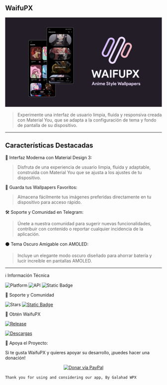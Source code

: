 ## WaifuPX
![alt text](https://raw.githubusercontent.com/WaifuPX-DG/WaifuPX/main/App/Resources/Documents/wpx_latest.png)

> Experimente una interfaz de usuario limpia, fluida y responsiva creada con Material You, que se adapta a la configuración de tema y fondo de pantalla de su dispositivo.
----
## Características Destacadas
🎨 Interfaz Moderna con Material Design 3:
> Disfruta de una experiencia de usuario limpia, fluida y adaptable, construida con Material You que se ajusta a los ajustes de tu dispositivo.

📲 Guarda tus Wallpapers Favoritos:
   > Almacena fácilmente tus imágenes preferidas directamente en tu dispositivo para acceso rápido.

🛠️ Soporte y Comunidad en Telegram:
> Únete a nuestra comunidad para sugerir nuevas funcionalidades, contribuir con contenido o reportar cualquier incidencia de la aplicación.

⚫ Tema Oscuro Amigable con AMOLED:
> Incluye un elegante modo oscuro diseñado para ahorrar batería y lucir increíble en pantallas AMOLED.

----

ℹ️ Información Técnica

![Platform](https://img.shields.io/badge/android-platform?style=for-the-badge&label=platform&labelColor=%23212121&color=3DDC84)
![API](https://img.shields.io/badge/31%2B-dg?style=for-the-badge&logo=android&logoColor=%233DDC84&label=API&labelColor=%23212121&color=%233DDC84&link=t.me%2Fwaifupx_official)
![Static Badge](https://img.shields.io/badge/3-gg?style=for-the-badge&logo=materialdesign&logoColor=Ffffff&label=Material%20Design&labelColor=%23526CFE&color=%23526CFE)



🌟 Soporte y Comunidad

![Stars](https://img.shields.io/github/stars/WaifuPX-DG/WaifuPX?style=for-the-badge&logoColor=%23FF0069&labelColor=%23FF9E0F&color=212121)
[![Static Badge](https://img.shields.io/badge/Telegram-channel-gg?style=for-the-badge&logo=Telegram&logoColor=Ffffff&labelColor=%2326A5E4&color=212121)](https://t.me/waifupx_official)

📲 Obtén WaifuPX

[![Release](https://img.shields.io/github/v/release/WaifuPX-DG/WaifuPX?display_name=tag&style=for-the-badge&logo=github&labelColor=21262d&color=1f6feb)](https://github.com/WaifuPX-DG/WaifuPX/releases/latest)

[![Descargas](https://img.shields.io/github/downloads/WaifuPX-DG/WaifuPX/total?style=for-the-badge&labelColor=%23512BD4&color=212121)](https://github.com/WaifuPX-DG/WaifuPX/releases)

 
💖 Apoya el Proyecto:

Si te gusta WaifuPX y quieres apoyar su desarrollo, ¡puedes hacer una donación!
<p align="center">

<a href="https://paypal.me/WaifuPX">
<img src="https://github.com/aha999/DonateButtons/blob/1371730702589476cbd31790685ded66857a1f08/Paypal.png" width="175" alt="Donar vía PayPal">
</a>

```Thank you for using and considering our app, By Galahad WPX```
</p>
 
